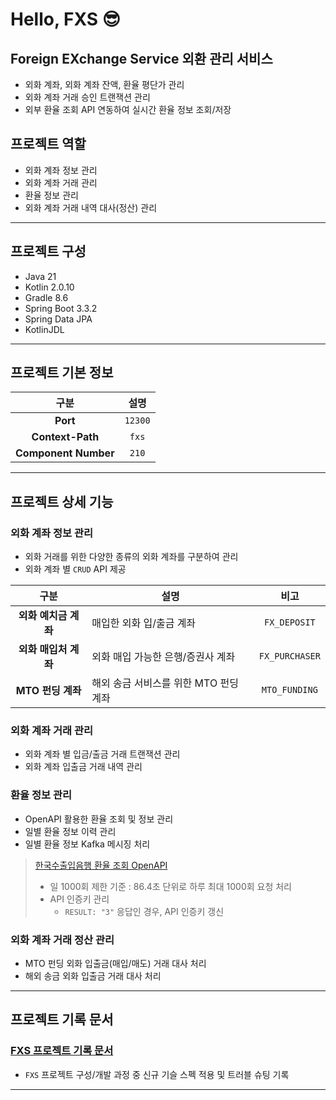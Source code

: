 # Hello, FXS 😎

## Foreign EXchange Service 외환 관리 서비스

- 외화 계좌, 외화 계좌 잔액, 환율 평단가 관리
- 외화 계좌 거래 승인 트랜잭션 관리
- 외부 환율 조회 API 연동하여 실시간 환율 정보 조회/저장

## 프로젝트 역할

- 외화 계좌 정보 관리 
- 외화 계좌 거래 관리
- 환율 정보 관리
- 외화 계좌 거래 내역 대사(정산) 관리

---

## 프로젝트 구성

- Java 21
- Kotlin 2.0.10
- Gradle 8.6
- Spring Boot 3.3.2
- Spring Data JPA
- KotlinJDL

---

## 프로젝트 기본 정보

|          구분          |   설명    |
|:--------------------:|:-------:|
|       **Port**       | `12300` |
|   **Context-Path**   |  `fxs`  |
| **Component Number** |  `210`  |

---

## 프로젝트 상세 기능

### 외화 계좌 정보 관리

- 외화 거래를 위한 다양한 종류의 외화 계좌를 구분하여 관리
- 외화 계좌 별 `CRUD` API 제공

|      구분       | 설명                      |       비고       |
|:-------------:|-------------------------|:--------------:|
| **외화 예치금 계좌** | 매입한 외화 입/출금 계좌          |  `FX_DEPOSIT`  |
| **외화 매입처 계좌** | 외화 매입 가능한 은행/증권사 계좌     | `FX_PURCHASER` |
| **MTO 펀딩 계좌** | 해외 송금 서비스를 위한 MTO 펀딩 계좌 | `MTO_FUNDING`  |

### 외화 계좌 거래 관리

- 외화 계좌 별 입금/출금 거래 트랜잭션 관리
- 외화 계좌 입출금 거래 내역 관리

### 환율 정보 관리

- OpenAPI 활용한 환율 조회 및 정보 관리
- 일별 환율 정보 이력 관리
- 일별 환율 정보 Kafka 메시징 처리

> [한국수출입음행 환율 조회 OpenAPI](https://www.koreaexim.go.kr/ir/HPHKIR020M01?apino=2&viewtype=C&searchselect=&searchword=)
> - 일 1000회 제한 기준 : 86.4초 단위로 하루 최대 1000회 요청 처리
> - API 인증키 관리
>   - `RESULT: "3"` 응답인 경우, API 인증키 갱신

### 외화 계좌 거래 정산 관리

- MTO 펀딩 외화 입출금(매입/매도) 거래 대사 처리
- 해외 송금 외화 입출금 거래 대사 처리

---

## 프로젝트 기록 문서

### [FXS 프로젝트 기록 문서](./deploy/docs/project_record_docs)

- `FXS` 프로젝트 구성/개발 과정 중 신규 기슬 스펙 적용 및 트러블 슈팅 기록

---
